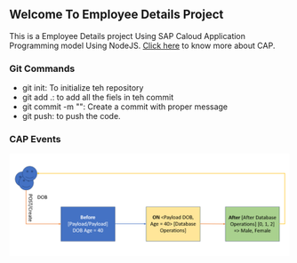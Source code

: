 ## Welcome To Employee Details Project
This is a Employee Details project Using SAP Caloud Application Programming model Using NodeJS. [Click here](https://cap.cloud.sap/docs/) to know more about CAP.

### Git Commands
- git init: To initialize teh repository
- git add .: to add all the fiels in teh commit
- git commit -m "<Message>": Create a commit with proper message
- git push: to push the code.


### CAP Events

![alt text](./images/image.png)